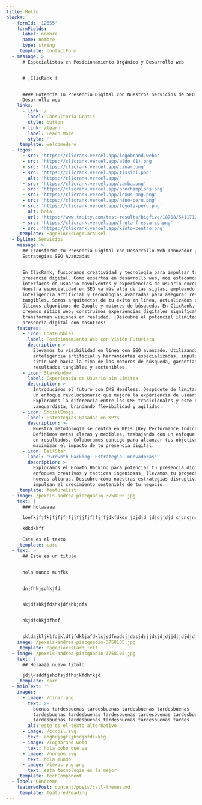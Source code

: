 ```yaml
---
title: Hello
blocks:
  - formId: '12655'
    formFields:
      label: nombre
      name: nombre
      type: string
    _template: contactForm
  - message: >
      # Especialistas en Posicionamiento Orgánico y Desarrollo web


      # ¡ClicRank !


      #### Potencia Tu Presencia Digital con Nuestros Servicios de SEO y
      Desarrollo web
    links:
      - link: /
        label: Consultoría Gratis
        style: button
      - link: /learn
        label: Learn More
        style: ''
    _template: welcomeHero
  - logos:
      - src: 'https://clicrank.vercel.app/logobrand.webp'
      - src: 'https://clicrank.vercel.app/aldo (1).png'
      - src: 'https://clicrank.vercel.app/cinar.png'
      - src: 'https://clicrank.vercel.app/tissini.png'
        alt: 'https://clicrank.vercel.app/'
      - src: 'https://clicrank.vercel.app/zamba.png'
      - src: 'https://clicrank.vercel.app/prochampions.png'
      - src: 'https://clicrank.vercel.app/lexus-png.png'
      - src: 'https://clicrank.vercel.app/hino-peru.png'
      - src: 'https://clicrank.vercel.app/toyota-peru.png'
        alt: hola
        url: 'https://www.truity.com/test-results/bigfive/18708/54117120'
      - src: 'https://clicrank.vercel.app/fruta-fresca-co.png'
      - src: 'https://clicrank.vercel.app/kinto-centro.png'
    _template: PageBlocksLogoCarousel
  - byline: Servicios
    message: >
      ## Transforma tu Presencia Digital con Desarrollo Web Innovador y
      Estrategias SEO Avanzadas


      En ClicRank, fusionamos creatividad y tecnología para impulsar tu
      presencia digital. Como expertos en desarrollo web, nos estacamos en
      interfaces de usuario envolventes y experiencias de usuario excepcionales.
      Nuestra especialidad en SEO va más allá de las siglas, empleando
      inteligencia artificial y tecnologías avanzadas para asegurar resultados
      tangibles. Somos arquitectos de tu éxito en línea, actualizados con los
      últimos algoritmos de Google y motores de búsqueda. En ClicRank, no solo
      creamos sitios web; construimos experiencias digitales significativas que
      transforman visiones en realidad. ¡Descubre el potencial ilimitado de tu
      presencia digital con nosotros!
    features:
      - icon: ChatBubbles
        label: Posicionamiento Web con Visión Futurista
        description: >-
          Elevamos tu visibilidad en línea con SEO avanzado. Utilizando
          inteligencia artificial y herramientas especializadas, impulsamos tu
          sitio web hacia la cima de los motores de búsqueda, garantizando
          resultados tangibles y sostenibles.
      - icon: StarWindow
        label: Experiencia de Usuario sin Límites
        description: >-
          Introducimos el futuro con CMS Headless. Despídete de limitaciones con
          un enfoque revolucionario que mejora la experiencia de usuario.
          Exploramos la diferencia entre los CMS tradicionales y este enfoque
          vanguardista, brindando flexibilidad y agilidad.
      - icon: SocialEmoji
        label: Estrategias Basadas en KPYS
        description: >-
          Nuestra metodología se centra en KPIs (Key Performance Indicators).
          Definimos metas claras y medibles, trabajando con un enfoque centrado
          en resultados. Colaboramos contigo para alcanzar tus objetivos y
          maximizar el impacto de tu presencia digital.
      - icon: BallStar
        label: 'Growhth Hacking: Estrategia Innovadoras'
        description: >-
          Exploramos el Growth Hacking para potenciar tu presencia digital. Con
          enfoques creativos y tácticas ingeniosas, llevamos tu proyecto a
          nuevas alturas. Descubre cómo nuestras estrategias disruptivas
          impulsan el crecimiento sostenible de tu negocio.
    _template: featureList
  - image: /pexels-andrea-piacquadio-3758105.jpg
    text: |
      ### holaaaaa

      loefkjfjfkjfjfjfjfjjfjjfjfjfjjfjdkfdkds jdjdjd jdjdjjdjd cjcncjncjncj

      kdkdkkff

      Este es el texto
    _template: card
  - text: >
      ## Este es un titulo


      hola mundo munfks


      dnjfhkjsdhkjfd


      skjdfshkjfdshkjdfshkjdfs


      hkjdfshkjdfhdf


      skldajkljklfdjkldfjfdkljafdklsjsdfnadsjjdasjdsjjdsjdjdjjdjjdjdjdjdjdjjdjdjjdjjdjdjjas
    image: /pexels-andrea-piacquadio-3758105.jpg
    _template: PageBlocksCard_left
  - image: /pexels-andrea-piacquadio-3758105.jpg
    text: |
      ## Holaaaa nuevo titulo

      jdj\<sddfjshdfsjdfhsjkfdhfkjd
    _template: card
  - mainText: ''
    images:
      - image: /cinar.png
        text: >-
          buenas tardesbuenas tardesbuenas tardesbuenas tardesbuenas
          tardesbuenas tardesbuenas tardesbuenas tardesbuenas tardesbuenas
          tardesbuenas tardesbuenas tardesbuenas tardesbuenas tardes
        alt: este es el texto alternativo
      - image: /cccoil.svg
        text: ahghdjsgfkjhsdjhfdskkfg
      - image: /logobrand.webp
        text: hola bobo que ve
      - image: /nnneon.svg
        text: hola mundo
      - image: /lexus-png.png
        text: esta tecnologia es la mejor
    _template: techComponent
  - label: Conóceme
    featuredPost: content/posts/call-themes.md
    _template: featuredReading
---
```




























